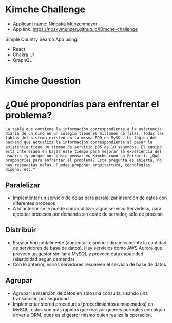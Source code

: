 # Kimche Challenge

- Applicant name: Ninoska Münzenmayer
- App link: https://noskymunzen.github.io/Kimche-challenge

Simple Country Search App using:

- React
- Chakra UI
- GraphQL

# Kimche Question

# ¿Qué propondrías para enfrentar el problema?

`La tabla que contiene la información correspondiente a la asistencia diaria de un niño en un colegio tiene 90 millones de filas. Todas las tablas del sistema existen en la misma BDD en MySQL. La lógica del backend que actualiza la información correspondiente al pasar la asistencia tiene un tiempo de servicio p95 de 10 segundos. El equipo está interesado en bajar este tiempo para mejorar la experiencia del usuario (y porque nos gusta pensar en Kimche como un Ferrari). ¿Qué propondrías para enfrentar el problema? Esta pregunta es abierta, no hay respuestas malas. Puedes proponer arquitectura, tecnologías, diseño, etc."`

## Paralelizar

- Implementar un servicio de colas para paralelizar inserción de datos con diferentes procesos
- A lo anterior se le puede sumar utilizar algún servicio Serverless, para ejecutar procesos por demanda sin coste de servidor, solo de proceso

## Distribuir

- Escalar horizontalmente (aumentar-disminuir dinamicamente la cantidad de servidores de base de datos). Hay servicios como AWS Aurora que proveen un gestor similar a MySQL y proveen esta capacidad (elasticidad según demanda)
- Con lo anterior, varios servidores resuelven el servicio de base de datos

## Agrupar

- Agrupar la inserción de datos en sólo una consulta, usando una transacción por seguridad
- Implementar stored procedures (procedimientos almacenados) en MySQL, estos son más rápidos que realizar queries normales con algún driver u ORM, pues es el gestor mismo quien realiza la operación.
